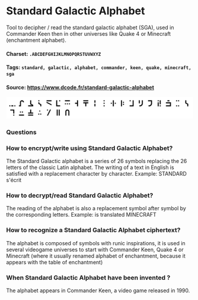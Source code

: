 # Standard Galactic Alphabet
Tool to decipher / read the standard galactic alphabet (SGA), used in Commander Keen then in other universes like Quake 4 or Minecraft (enchantment alphabet).

#### Charset: `.ABCDEFGHIJKLMNOPQRSTUVWXYZ`

#### Tags: `standard, galactic, alphabet, commander, keen, quake, minecraft, sga`

#### Source: https://www.dcode.fr/standard-galactic-alphabet

![combined](./combined.png)

### Questions

### How to encrypt/write using Standard Galactic Alphabet?
The Standard Galactic alphabet is a series of 26 symbols replacing the 26 letters of the classic Latin alphabet. The writing of a text in English is satisfied with a replacement character by character. Example: STANDARD s'écrit

### How to decrypt/read Standard Galactic Alphabet?
The reading of the alphabet is also a replacement symbol after symbol by the corresponding letters. Example:  is translated MINECRAFT

### How to recognize a Standard Galactic Alphabet ciphertext?
The alphabet is composed of symbols with runic inspirations, it is used in several videogame universes to start with Commander Keen, Quake 4 or Minecraft (where it usually renamed alphabet of enchantment, because it appears with the table of enchantment)

### When Standard Galactic Alphabet have been invented ?
The alphabet appears in Commander Keen, a video game released in 1990.

